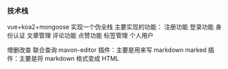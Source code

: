### 技术栈

vue+koa2+mongoose 实现一个伪全栈
主要实现的功能：
注册功能
登录功能 
身份认证
文章管理
评论功能
点赞功能
标签管理
个人用户

增删改查 联合查询
mavon-editor 插件：主要是用来写 markdown
marked 插件：主要是将 markdown 格式变成 HTML
